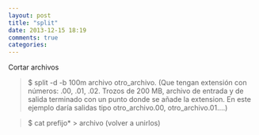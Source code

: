 ```yaml
---
layout: post
title: "split"
date: 2013-12-15 18:19
comments: true
categories: 
---
```

Cortar archivos

>$ split -d -b 100m archivo otro_archivo. (Que tengan extensión con números: .00, .01, .02. Trozos de 200 MB, archivo de entrada y de salida terminado con un punto donde se añade la extension. En este ejemplo daría salidas tipo otro_archivo.00, otro_archivo.01....)

>$ cat prefijo* > archivo  (volver a unirlos)

